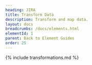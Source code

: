 ```yaml
---
heading: JIRA
title: Transform Data
description: Transform and map data.
layout: docs
breadcrumbs: /docs/elements.html
elementId: 1
parent: Back to Element Guides
order: 25
---
```


{% include transformations.md %}

